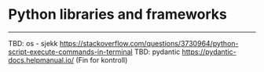 # Python libraries and frameworks

---
TBD: os - sjekk https://stackoverflow.com/questions/3730964/python-script-execute-commands-in-terminal
TBD: pydantic https://pydantic-docs.helpmanual.io/ (Fin for kontroll)
